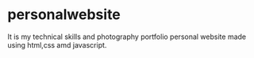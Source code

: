 # personalwebsite
It is my technical skills and photography portfolio personal website made using html,css amd javascript.
